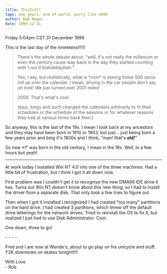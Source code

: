 ```yaml
---
title: ThisIsIt!
tags: new years, end of world, party like 1999
author: Rob Nugen
date: 1999-12-31
---
```


<p class=date>Friday 5:04pm CST 31 December 1999</p>

<p>This is the last day of the nineteens!!!!!!

<blockquote>
<p>There's the whole debate about, "well, it's not really the millenium
or even the century cause way back in the day they started counting with
1 not 0 blahdiddyblah."

<p>Yes, I say, but realistically, what is *cool* is seeing those 000
zeros roll up onto the calendar.  I mean, driving in the car people
don't say oh look!  We just turned over 2001 miles!

<p>2000.  That's what's cool.

<p>(plus, kings and such changed the calendars arbitrarily to fit their
schedules or the schedule of the seasons or for whatever reasons they
had at various times back then.)
</blockquote>

<p>So anyway, this is the last of the 19s.  I mean I look back at my
ancestors and they may have been born in 1910 or 1903, but just... just
being born a few years prior and  <em>bing</em> it's 1800s and I think,
"man! that's <b>old!</b>"

<p>So now *I* was born in the old century, I mean in the 19s.  Well, in
a few hours but yeah!

<p><hr>

<p>At work today I installed Win NT 4.0 into one of the three machines. 
Had a little bit of frustration, but I think I got it all down now.

<p>First problem was I couldn't get it to recognize the new DMA66 IDE
drive it has.  Turns out Win NT doesn't know about this new thing, so I
had to install the driver from a separate disk.  That only took a few
tries to figure out.

<p>Then when I got it installed I recognized I had created "too many"
partitions on the hard drive.  I had created 3 partitions, which threw
off the default drive letterings for the network drives.  Tried to
reinstall the OS to fix it, but realized I just had to use Disk
Administrator.  Cool.

<p>One down, three to go!

<p>- - - - 

<p>Fred and I are now at Wende's, about to go play on his unicycle and
stuff.  Y2K downtown on skates tonight!!!!

<p>With Love
<br>- Rob

